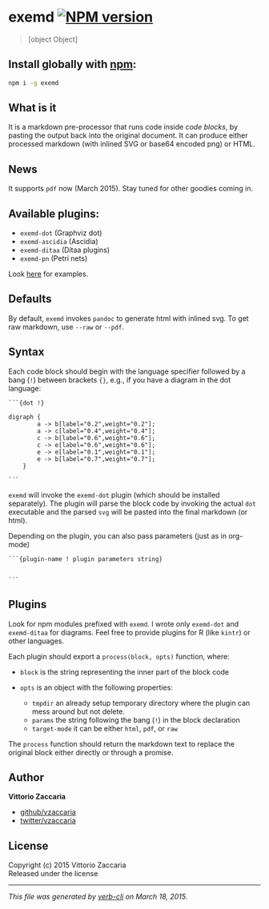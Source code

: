 # exemd [![NPM version](https://badge.fury.io/js/exemd.svg)](http://badge.fury.io/js/exemd)


> [object Object]

## Install globally with [npm](npmjs.org):

```bash
npm i -g exemd
```


## What is it

It is a markdown pre-processor that runs code inside *code blocks*, by pasting the output back into the original document. It can produce either processed markdown (with inlined SVG or base64 encoded png) or HTML.

## News

It supports `pdf` now (March 2015). Stay tuned for other goodies coming in.

## Available plugins:

* `exemd-dot`       (Graphviz dot)
* `exemd-ascidia`   (Ascidia)
* `exemd-ditaa`     (Ditaa plugins)
* `exemd-pn`        (Petri nets)

Look [here](http://www.vittoriozaccaria.net/exemd/) for examples.

## Defaults

By default, `exemd` invokes `pandoc` to generate html with inlined svg. To get raw markdown, use `--raw` or `--pdf`.

## Syntax

Each code block should begin with the language specifier followed by a bang (`!`) between brackets `{}`, e.g., if you have a diagram in the dot language:

    ```{dot !}

    digraph {
            a -> b[label="0.2",weight="0.2"];
            a -> c[label="0.4",weight="0.4"];
            c -> b[label="0.6",weight="0.6"];
            c -> e[label="0.6",weight="0.6"];
            e -> e[label="0.1",weight="0.1"];
            e -> b[label="0.7",weight="0.7"];
        }

    ```

`exemd` will invoke the `exemd-dot` plugin (which should be installed separately). The plugin will parse the block code by invoking the actual `dot` executable and the parsed `svg` will be pasted into the final markdown (or html).

Depending on the plugin, you can also pass parameters (just as in org-mode)

    ```{plugin-name ! plugin parameters string}


    ```

## Plugins

Look for npm modules prefixed with `exemd`. I wrote only `exemd-dot` and `exemd-ditaa` for diagrams. Feel free to provide plugins for R (like `kintr`) or other languages.

Each plugin should export a `process(block, opts)` function, where:

* `block` is the string representing the inner part of the block code
* `opts` is an object with the following properties:

    - `tmpdir` an already setup temporary directory where the plugin can mess around but not delete.
    - `params` the string following the bang (`!`) in the block declaration
    - `target-mode` it can be either `html`, `pdf`, or `raw`

The `process` function should return the markdown text to replace the original block either directly or through a promise.


## Author

**Vittorio Zaccaria**
 
+ [github/vzaccaria](https://github.com/vzaccaria)
+ [twitter/vzaccaria](http://twitter.com/vzaccaria) 

## License
Copyright (c) 2015 Vittorio Zaccaria  
Released under the  license

***

_This file was generated by [verb-cli](https://github.com/assemble/verb-cli) on March 18, 2015._
